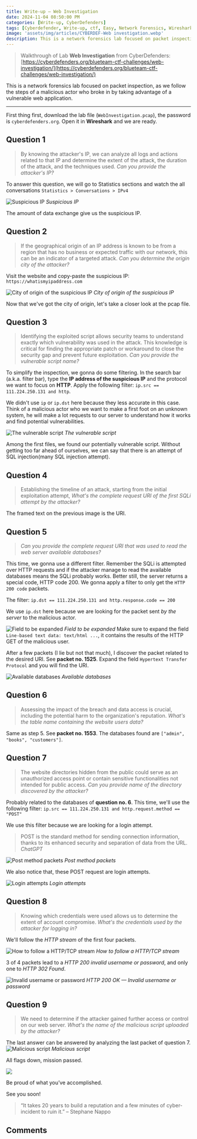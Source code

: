 ```yaml
---
title: Write-up — Web Investigation
date: 2024-11-04 08:50:00 PM
categories: [Write-up, CyberDefenders]
tags: [Cyberdefender, Write-up, ctf, Easy, Network Forensics, Wireshark]
image: 'assets/img/articles/CYBERDEF-Web investigation.webp'
description: This is a network forensics lab focused on packet inspection, as we follow the steps of a malicious actor who broke in by taking advantage of a vulnerable web application.
---
```


> Walkthrough of Lab **Web Investigation** from CyberDefenders:\
> [https://cyberdefenders.org/blueteam-ctf-challenges/web-investigation/](https://cyberdefenders.org/blueteam-ctf-challenges/web-investigation/)

This is a network forensics lab focused on packet inspection, as we follow the steps of a malicious actor who broke in by taking advantage of a vulnerable web application.

---
First thing first, download the lab file (`WebInvestigation.pcap`), the password is `cyberdefenders.org`. Open it in **Wireshark** and we are ready.

## Question 1
> By knowing the attacker's IP, we can analyze all logs and actions related to that IP and determine the extent of the attack, the duration of the attack, and the techniques used. *Can you provide the attacker's IP?*

To answer this question, we will go to Statistics sections and watch the all conversations
`Statistics > Conversations > IPv4`

![Suspicious IP](assets/img/2024-11-04-CYBERDEF-WebInvestigation/1_suspicious_ip.png)
_Suspicious IP_

The amount of data exchange give us the suspicious IP.

## Question 2
> If the geographical origin of an IP address is known to be from a region that has no business or expected traffic with our network, this can be an indicator of a targeted attack. *Can you determine the origin city of the attacker?*

Visit the website and copy-paste the suspicious IP: `https://whatismyipaddress.com`

![City of origin of the suspicious IP](assets/img/2024-11-04-CYBERDEF-WebInvestigation/2_suspicious_ip_location.png)
_City of origin of the suspicious IP_

Now that we've got the city of origin, let's take a closer look at the pcap file.

## Question 3
> Identifying the exploited script allows security teams to understand exactly which vulnerability was used in the attack. This knowledge is critical for finding the appropriate patch or workaround to close the security gap and prevent future exploitation. *Can you provide the vulnerable script name?*

To simplify the inspection, we gonna do some filtering. In the search bar (a.k.a. filter bar), type the **IP address of the suspicious IP** and the protocol we want to focus on **HTTP**.
Apply the following filter: `ip.src == 111.224.250.131 and http`.

We didn't use `ip` or `ip.dst` here because they less accurate in this case. Think of a malicious actor who we want to make a first foot on an unknown system, he will make a lot requests to our server to understand how it works and find potential vulnerabilities.

![The vulnerable script](assets/img/2024-11-04-CYBERDEF-WebInvestigation/3_vulnerable_script.png)
_The vulnerable script_

Among the first files, we found our potentially vulnerable script. Without getting too far ahead of ourselves, we can say that there is an attempt of SQL injection(many SQL injection attempt).

## Question 4
> Establishing the timeline of an attack, starting from the initial exploitation attempt, *What's the complete request URI of the first SQLi attempt by the attacker?*

The framed text on the previous image is the URI.

## Question 5
> *Can you provide the complete request URI that was used to read the web server available databases?*

This time, we gonna use a different filter.
Remember the SQLi is attempted over HTTP requests and if the attacker manage to read the available databases means the SQLi probably works. Better still, the server returns a special code, HTTP code 200. We gonna apply a filter to only get the `HTTP 200 code` packets.

The filter: `ip.dst == 111.224.250.131 and http.response.code == 200`

We use `ip.dst` here because we are looking for the packet sent *by the server* to the malicious actor.

![Field to be expanded](assets/img/2024-11-04-CYBERDEF-WebInvestigation/4_the_field_to_look_at.png)
_Field to be expanded_
Make sure to expand the field `Line-based text data: text/html ...`, it contains the results of the HTTP GET of the malicious user.

After a few packets (I lie but not that much), I discover the packet related to the desired URI. See **packet no. 1525**. Expand the field `Hypertext Transfer Protocol` and you will find the URI.

![Available databases](assets/img/2024-11-04-CYBERDEF-WebInvestigation/5_databases.png)
_Available databases_

## Question 6
> Assessing the impact of the breach and data access is crucial, including the potential harm to the organization's reputation. _What's the table name containing the website users data?_

Same as step 5. See **packet no. 1553**. The databases found are `["admin", "books", "customers"]`.

## Question 7
> The website directories hidden from the public could serve as an unauthorized access point or contain sensitive functionalities not intended for public access. _Can you provide name of the directory discovered by the attacker?_

Probably related to the databases of **question no. 6**. This time, we'll use the following filter:
`ip.src == 111.224.250.131 and http.request.method == "POST"`

We use this filter because we are looking for a login attempt.

> POST is the standard method for sending connection information, thanks to its enhanced security and separation of data from the URL.\
> _ChatGPT_

![Post method packets](assets/img/2024-11-04-CYBERDEF-WebInvestigation/6_post_method_packets.png)
_Post method packets_

We also notice that, these POST request are login attempts.

![Login attempts](assets/img/2024-11-04-CYBERDEF-WebInvestigation/9_post_username_password.png)
_Login attempts_

## Question 8
> Knowing which credentials were used allows us to determine the extent of account compromise. _What's the credentials used by the attacker for logging in?_

We'll follow the *HTTP stream* of the first four packets.

![How to follow a HTTP/TCP stream](assets/img/2024-11-04-CYBERDEF-WebInvestigation/7_follow_the_stream.png)
_How to follow a HTTP/TCP stream_

3 of 4 packets lead to a *HTTP 200 invalid username or password*, and only one to *HTTP 302 Found*.

![Invalid username or password](assets/img/2024-11-04-CYBERDEF-WebInvestigation/8_http_response.png)
_HTTP 200 OK — Invalid username or password_

## Question 9
> We need to determine if the attacker gained further access or control on our web server. _What's the name of the malicious script uploaded by the attacker?_

The last answer can be answered by analyzing the last packet of question 7.
![Malicious script](assets/img/2024-11-04-CYBERDEF-WebInvestigation/11_malicious_script.png)
_Malicious script_

All flags down, mission passed.

![](https://media1.tenor.com/m/lQBJJmatxPYAAAAd/mission-accomplished-penguins.gif)

Be proud of what you’ve accomplished.

See you soon!

> “It takes 20 years to build a reputation and a few minutes of cyber-incident to ruin it.” – Stephane Nappo

## Comments
<script src="https://giscus.app/client.js"
        data-repo="Deomorphisme/Deomorphisme.github.io"
        data-repo-id="R_kgDONEIr-Q"
        data-category="General"
        data-category-id="DIC_kwDONEIr-c4CjomU"
        data-mapping="pathname"
        data-strict="0"
        data-reactions-enabled="1"
        data-emit-metadata="0"
        data-input-position="top"
        data-theme="preferred_color_scheme"
        data-lang="en"
        data-loading="lazy"
        crossorigin="anonymous"
        async>
</script>